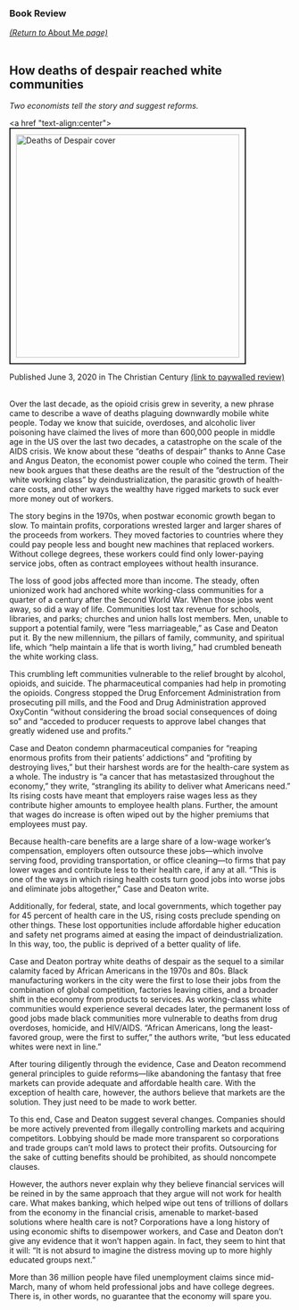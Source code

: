 <head>
  <title>Book Review: How deaths of despair reached white communities</title>
</head>

### Book Review
<a href="http://graisondangor.net"><i>(Return to </i>About Me<i> page)</i></a>
<br>
<br>


## How deaths of despair reached white communities
*Two economists tell the story and suggest reforms.*
<br>

<a href "text-align:center"><img src="https://pup-assets.imgix.net/onix/images/9780691190785.jpg" alt="Deaths of Despair cover" border="2" style="height:400px; padding: 10px;"></a>

Published June 3, 2020 in The Christian Century <a href="https://www.christiancentury.org/review/books/how-deaths-despair-reached-white-communities">(link to paywalled review)</a>
<br>
<br>

<p>Over the last decade, as the opioid crisis grew in severity, a new phrase came to describe a wave of deaths plaguing downwardly mobile white people. Today we know that suicide, overdoses, and alcoholic liver poisoning have claimed the lives of more than 600,000 people in middle age in the US over the last two decades, a catastrophe on the scale of the AIDS crisis. We know about these “deaths of despair” thanks to Anne Case and Angus Deaton, the economist power couple who coined the term. Their new book argues that these deaths are the result of the “destruction of the white working class” by deindustrialization, the parasitic growth of health-care costs, and other ways the wealthy have rigged markets to suck ever more money out of workers.</p>

<p>The story begins in the 1970s, when postwar economic growth began to slow. To maintain profits, corporations wrested larger and larger shares of the proceeds from workers. They moved factories to countries where they could pay people less and bought new machines that replaced workers. With­out college degrees, these workers could find only lower-paying service jobs, often as contract employees without health insurance.</p>

<p>The loss of good jobs affected more than income. The steady, often unionized work had anchored white working-class communities for a quarter of a century after the Second World War. When those jobs went away, so did a way of life. Communities lost tax revenue for schools, libraries, and parks; churches and union halls lost members. Men, unable to support a potential family, were “less marriageable,” as Case and Deaton put it. By the new millennium, the pillars of family, community, and spiritual life, which “help maintain a life that is worth living,” had crumbled beneath the white working class.</p>

<p>This crumbling left communities vulnerable to the relief brought by alcohol, opioids, and suicide. The pharmaceutical companies had help in promoting the opioids. Congress stopped the Drug Enforcement Administration from prosecuting pill mills, and the Food and Drug Administration approved OxyContin “without considering the broad social consequences of doing so” and “acceded to producer requests to approve label changes that greatly widened use and profits.”</p>

<p>Case and Deaton condemn pharmaceutical companies for “reaping enormous profits from their patients’ addictions” and “profiting by destroying lives,” but their harshest words are for the health-care system as a whole. The industry is “a cancer that has metastasized throughout the economy,” they write, “strangling its ability to deliver what Americans need.” Its rising costs have meant that employers raise wages less as they contribute higher amounts to employee health plans. Further, the amount that wages do increase is often wiped out by the higher premiums that employees must pay.</p>

<p>Because health-care benefits are a large share of a low-wage worker’s compensation, employers often outsource these jobs—which involve serving food, providing transportation, or office cleaning—to firms that pay lower wages and contribute less to their health care, if any at all. “This is one of the ways in which rising health costs turn good jobs into worse jobs and eliminate jobs altogether,” Case and Deaton write.</p>

<p>Additionally, for federal, state, and local governments, which together pay for 45 percent of health care in the US, rising costs preclude spending on other things. These lost opportunities include affordable higher education and safety net programs aimed at easing the impact of deindustrialization. In this way, too, the public is deprived of a better quality of life.</p>

<p>Case and Deaton portray white deaths of despair as the sequel to a similar calamity faced by African Americans in the 1970s and 80s. Black manufacturing workers in the city were the first to lose their jobs from the combination of global competition, factories leaving cities, and a broader shift in the economy from products to services. As working-class white communities would experience several decades later, the permanent loss of good jobs made black communities more vulnerable to deaths from drug overdoses, homicide, and HIV/AIDS. “African Amer­icans, long the least-favored group, were the first to suffer,” the authors write, “but less educated whites were next in line.”</p>

<p>After touring diligently through the evidence, Case and Deaton recommend general principles to guide reforms—like abandoning the fantasy that free markets can provide adequate and affordable health care. With the exception of health care, however, the authors believe that markets are the solution. They just need to be made to work better.</p>

<p>To this end, Case and Deaton suggest several changes. Companies should be more actively prevented from illegally controlling markets and acquiring competitors. Lobbying should be made more transparent so corporations and trade groups can’t mold laws to protect their profits. Outsourcing for the sake of cutting benefits should be prohibited, as should noncompete clauses.</p>

<p>However, the authors never explain why they believe financial services will be reined in by the same approach that they argue will not work for health care. What makes banking, which helped wipe out tens of trillions of dollars from the economy in the financial crisis, amenable to market-based solutions where health care is not? Corporations have a long history of using economic shifts to disempower workers, and Case and Deaton don’t give any evidence that it won’t happen again. In fact, they seem to hint that it will: “It is not absurd to imagine the distress moving up to more highly educated groups next.”</p>

<p>More than 36 million people have filed unemployment claims since mid-March, many of whom held professional jobs and have college degrees. There is, in other words, no guarantee that the economy will spare you.</p>

